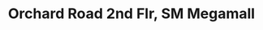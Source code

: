 ---
addr: ' 2nd Flr, SM Megamall'
city: Mandaluyong
country: Philippines
description: "2nd Flr, SM Megamall (at Do\xF1a Julia Vargas Ave.) Mandaluyong City
  Lungsod ng Mandaluyong"
id: 4b9f696bf964a5200d2137e3
lat: 14.584524078451675
lng: 121.05701068521782
title: Orchard Road 2nd Flr, SM Megamall
venue: Orchard Road
---